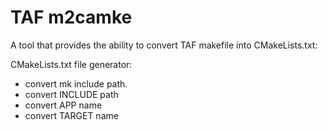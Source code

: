 TAF m2camke
==================

A tool that provides the ability to convert TAF makefile into CMakeLists.txt:

<p>
    <p>
        CMakeLists.txt file generator:
        <ul>
            <li>convert mk include path.</li>
            <li>convert INCLUDE path</li>
            <li>convert APP name</li>
            <li>convert TARGET name</li>
        </ul>
    </p>
</p>

